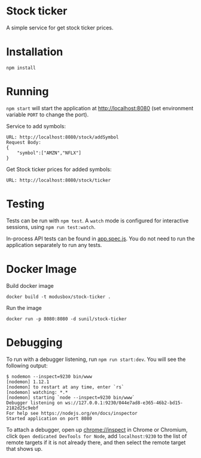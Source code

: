 # Stock ticker

A simple service for get stock ticker prices.

# Installation

`npm install`

# Running

`npm start` will start the application at
[http://localhost:8080](http://localhost:8080) (set environment variable `PORT`
to change the port).

Service to add symbols:
```
URL: http://localhost:8080/stock/addSymbol
Request Body:
{
    "symbol":["AMZN","NFLX"]
}
```

Get Stock ticker prices for added symbols:
```
URL: http://localhost:8080/stock/ticker
```

# Testing

Tests can be run with `npm test`. A `watch` mode is configured for
interactive sessions, using `npm run test:watch`.


In-process API tests can be found in [app.spec.js](./src/app.spec.js). You do
not need to run the application separately to run any tests.

# Docker Image

Build docker image
```
docker build -t modusbox/stock-ticker . 
```
Run the image
```
docker run -p 8080:8080 -d sunil/stock-ticker 
```

# Debugging

To run with a debugger listening, run `npm run start:dev`.
You will see the following output:

```
$ nodemon --inspect=9230 bin/www
[nodemon] 1.12.1
[nodemon] to restart at any time, enter `rs`
[nodemon] watching: *.*
[nodemon] starting `node --inspect=9230 bin/www`
Debugger listening on ws://127.0.0.1:9230/044e7ad8-e365-46b2-bd15-2182d25c9ebf
For help see https://nodejs.org/en/docs/inspector
Started application on port 8080
```

To attach a debugger, open up [chrome://inspect](chrome://inspect) in Chrome or
Chromium, click `Open dedicated DevTools for Node`, add `localhost:9230` to the
list of remote targets if it is not already there, and then select the remote
target that shows up.
